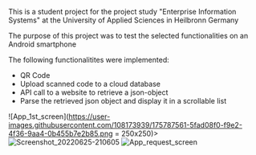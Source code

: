 This is a student project for the project study "Enterprise Information Systems" at the University of Applied Sciences in Heilbronn Germany

The purpose of this project was to test the selected functionalities on an Android smartphone

The following functionalitites were implemented:

- QR Code
- Upload scanned code to a cloud database
- API call to a website to retrieve a json-object
- Parse the retrieved json object and display it in a scrollable list


![App_1st_screen](https://user-images.githubusercontent.com/108173939/175787561-5fad08f0-f9e2-4f36-9aa4-0b455b7e2b85.png = 250x250)>
![Screenshot_20220625-210605](https://user-images.githubusercontent.com/108173939/175787573-db953203-e59a-42be-84f5-f29fabba47c1.jpg)
![App_request_screen](https://user-images.githubusercontent.com/108173939/175787576-15d5900c-96d7-4dce-9e70-a914558c5e0e.png)
